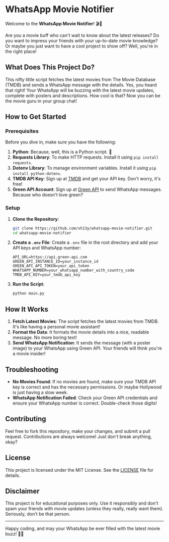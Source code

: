 # WhatsApp Movie Notifier

Welcome to the **WhatsApp Movie Notifier**! 🎬🍿

Are you a movie buff who can't wait to know about the latest releases? Do you want to impress your friends with your up-to-date movie knowledge? Or maybe you just want to have a cool project to show off? Well, you're in the right place!

## What Does This Project Do?

This nifty little script fetches the latest movies from The Movie Database (TMDB) and sends a WhatsApp message with the details. Yes, you heard that right! Your WhatsApp will be buzzing with the latest movie updates, complete with posters and descriptions. How cool is that? Now you can be the movie guru in your group chat!

## How to Get Started

### Prerequisites

Before you dive in, make sure you have the following:

1. **Python**: Because, well, this is a Python script. 🐍
2. **Requests Library**: To make HTTP requests. Install it using `pip install requests`.
3. **Dotenv Library**: To manage environment variables. Install it using `pip install python-dotenv`.
4. **TMDB API Key**: Sign up at [TMDB](https://www.themoviedb.org/) and get your API key. Don't worry, it's free!
5. **Green API Account**: Sign up at [Green API](https://green-api.com/) to send WhatsApp messages. Because who doesn't love green?

### Setup

1. **Clone the Repository**:
    ```bash
    git clone https://github.com/sh13y/whatsapp-movie-notifier.git
    cd whatsapp-movie-notifier
    ```

2. **Create a `.env` File**:
    Create a `.env` file in the root directory and add your API keys and WhatsApp number:
    ```
    API_URL=https://api.green-api.com
    GREEN_API_INSTANCE_ID=your_instance_id
    GREEN_API_API_TOKEN=your_api_token
    WHATSAPP_NUMBER=your_whatsapp_number_with_country_code
    TMDB_API_KEY=your_tmdb_api_key
    ```

3. **Run the Script**:
    ```bash
    python main.py
    ```

## How It Works

1. **Fetch Latest Movies**: The script fetches the latest movies from TMDB. It's like having a personal movie assistant!
2. **Format the Data**: It formats the movie details into a nice, readable message. No more boring text!
3. **Send WhatsApp Notification**: It sends the message (with a poster image) to your WhatsApp using Green API. Your friends will think you're a movie insider!

## Troubleshooting

- **No Movies Found**: If no movies are found, make sure your TMDB API key is correct and has the necessary permissions. Or maybe Hollywood is just having a slow week.
- **WhatsApp Notification Failed**: Check your Green API credentials and ensure your WhatsApp number is correct. Double-check those digits!

## Contributing

Feel free to fork this repository, make your changes, and submit a pull request. Contributions are always welcome! Just don't break anything, okay?

## License

This project is licensed under the MIT License. See the [LICENSE](LICENSE) file for details.

## Disclaimer

This project is for educational purposes only. Use it responsibly and don't spam your friends with movie updates (unless they really, really want them). Seriously, don't be that person.

---

Happy coding, and may your WhatsApp be ever filled with the latest movie buzz! 🎥✨